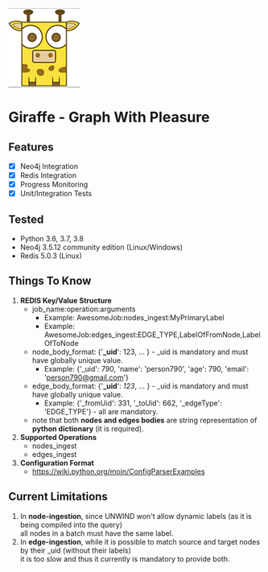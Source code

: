 ![alt text](resources/images/giraffe_page.png "Giraffe!")  
# Giraffe - Graph With Pleasure  
  
## Features  
- [x] Neo4j Integration  
- [x] Redis Integration  
- [x] Progress Monitoring
- [x] Unit/Integration Tests

## Tested
- Python 3.6, 3.7, 3.8
- Neo4j 3.5.12 community edition (Linux/Windows)
- Redis 5.0.3 (Linux)

## Things To Know
1. **REDIS Key/Value Structure**
    - job_name:operation:arguments
        - Example: AwesomeJob:nodes_ingest:MyPrimaryLabel
        - Example: AwesomeJob:edges_ingest:EDGE_TYPE,LabelOfFromNode,LabelOfToNode  
    - node_body_format: {'**_uid**': 123, ... } - _uid is mandatory and must have globally unique value.
        - Example: {'_uid': 790, 'name': 'person790', 'age': 790, 'email': 'person790@gmail.com'}
    - edge_body_format: {'**_uid**': _123_, ... } - _uid is mandatory and must have globally unique value.
        - Example: {'_fromUid': 331, '_toUid': 662, '_edgeType': 'EDGE_TYPE'} - all are mandatory.
    - note that both **nodes and edges bodies** are string representation of **python dictionary** (it is required).
1. **Supported Operations**
    - nodes_ingest
    - edges_ingest    
1. **Configuration Format**
    - https://wiki.python.org/moin/ConfigParserExamples  
## Current Limitations

1. In **node-ingestion**, since UNWIND won't allow dynamic labels (as it is being compiled into the query)  
all nodes in a batch must have the same label.
1. In **edge-ingestion**, while it is possible to match source and target nodes by their _uid (without their labels)  
it is too slow and thus it currently is mandatory to provide both.